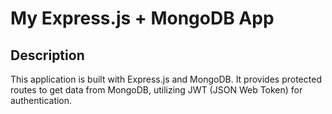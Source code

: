 # My Express.js + MongoDB App

## Description

This application is built with Express.js and MongoDB. It provides protected routes to get data from MongoDB, utilizing JWT (JSON Web Token) for authentication.
